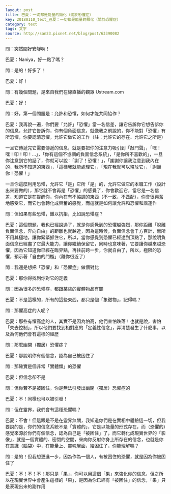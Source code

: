 ```yaml
---
layout: post
title: 巴夏：一切都是能量的顯化（關於恐懼症）
key: 20180110_text_巴夏：一切都是能量的顯化（關於恐懼症）
category: text
tags: 文字
source: http://san23.pixnet.net/blog/post/63390082
---
```



問：突然間好安靜啊！

巴夏：Naniya，好一點了嗎？

問：是的！好多了！

巴夏：好！

問：有幾個問題，是來自我們在線直播的觀眾 Ustream.com

巴夏：好！

問：好，第一個問題是：允許和恐懼，如何才能共同協作？

巴夏：我再說一遍，你們要「允許」「恐懼」當一名信差，讓它告訴你它想告訴你的信息，允許它告訴你，你有個負面信念，就像我之前說的，你不能對「恐懼」有所恐懼，你要認清恐懼，允許它做它的工作（註：允許它的存在、允許它之所是）

一旦它傳遞完它需要傳遞的信息，就是要把你的注意力吸引到「敲門聲」，「嘿！嘿！叩！叩！…」，「你有這個不協調的負面信念系統」，「是你所不喜歡的」，一旦你注意到它的話了，你就可以說：「謝了！恐懼！」，「謝謝你讓我注意到我內在的，我所不知道的東西」，「這樣我就能處理它」，「現在我就可以釋放它」，「謝謝你！恐懼！」

一旦你這麼利用恐懼，允許它「是」它所「是」的，允許它做它的本職工作（設計出來要做的），那它就不會再是「恐懼」的感覺了，你會歡迎它，當它是一名信差，知道它是在提醒你，你內在有不協調的東西（不一致、不匹配），你會很興奮地感受它，而它也會轉化成興奮的感覺，而這就是如何讓允許和恐懼和諧運作

問：但如果有些恐懼，難以抗拒，比如說恐懼症？

巴夏：這個問題，我也已經說過了，就是你感覺到的恐懼越強烈，那你距離「脫離負面信念，奔向自由」的距離也就越近，因為這時候，負面信念會千方百計，無所不用其極地，讓你緊緊抓住它，所以，當你感覺到恐懼已經達到頂點了，那說明負面信念已經盡了它最大能力，讓你繼續保留它，同時也意味著，它要讓你越來越恐懼，因為它知道你已經在臨界點，再往前跨一步，你就自由了，所以，極限的恐懼，預示著「自由的門檻」（離你很近了）

問：我還是想把「恐懼」和「恐懼症」做個對比

巴夏：那你得找到你對它的定義

問：因為很多的恐懼症，都跟某些的實體物品有關

巴夏：不是這樣的，所有的這些東西，都只是個「象徵物」，記得嗎？

問：那懼高症的人呢？

巴夏：那些有懼高症的人，其實不是因為怕高，他們害怕跌落！也就是說，害怕「失去控制」，所以他們要找到相對應的「定義性信念」，弄清楚發生了什麼事，以及為何他們會有這樣的經歷

問：那麼幽閉（獨居）恐懼症？

巴夏：那說明你有個信念，認為自己被困住了

問：那確實是個非常「實體類」的恐懼

巴夏：但信念卻不是

問：但你若不是被困住，你是無法引發出幽閉（獨居）恐懼症的

巴夏：不！同樣也可以被引發！

問：但在靈界，我們會有這種恐懼嗎？

巴夏：不會！但這跟是不是在靈界無關，我知道你們是在實相中體驗這一切，但我要說的是，你們的信念系統不是「實體的」，它是以能量的形式存在，而（恐懼的）感覺來源於你們有個信念，認為自己是「被困住」了，而它轉化成現實世界的「影像」，就是一個實體的、密閉的空間，來向你反射你身上所存在的信念，也就是你在意識（腦袋）中，在能量上、靈魂層面，給困住了，你能理解嗎？

問：是的！但我想更進一步，因為作為一個人，有被困住的恐懼，就是因為你被困住了

巴夏：不！不！不！那只是「果」，你可以用這個「果」來強化你的信念，但之所以在現實世界中會產生這樣的「果」，是因為你已經有「被困住」的信念，「果」只是表現出來的副作用
